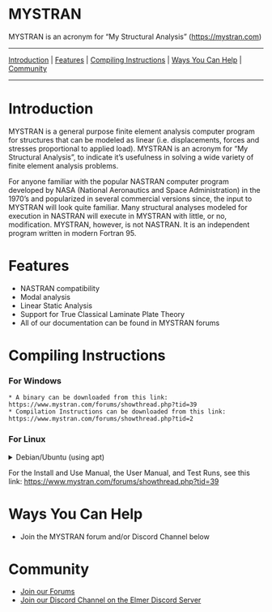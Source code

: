 MYSTRAN
=======

MYSTRAN is an acronym for “My Structural Analysis” (https://mystran.com)


---

[Introduction](#introduction) |
[Features](#features) |
[Compiling Instructions](#compiling-instructions) |
[Ways You Can Help](#ways-you-can-help) |
[Community](#community)

---


# Introduction

MYSTRAN is a general purpose finite element analysis computer program for structures that can be modeled as linear (i.e. displacements, forces and stresses proportional to applied load). MYSTRAN is an acronym for “My Structural Analysis”, to indicate it’s usefulness in solving a wide variety of finite element analysis problems.

For anyone familiar with the popular NASTRAN computer program developed by NASA (National Aeronautics and Space Administration) in the 1970’s and popularized in several commercial versions since, the input to MYSTRAN will look quite familiar. Many structural analyses modeled for execution in NASTRAN will execute in MYSTRAN with little, or no, modification. MYSTRAN, however, is not NASTRAN. It is an independent program written in modern Fortran 95.

# Features

- NASTRAN compatibility
- Modal analysis
- Linear Static Analysis
- Support for True Classical Laminate Plate Theory
- All of our documentation can be found in MYSTRAN forums

# Compiling Instructions

### For Windows

    * A binary can be downloaded from this link: https://www.mystran.com/forums/showthread.php?tid=39
    * Compilation Instructions can be downloaded from this link: https://www.mystran.com/forums/showthread.php?tid=2

### For Linux

<details>
<summary> Debian/Ubuntu (using apt)</summary>
<br>
MYSTRAN relies upon the following dependencies

- gcc
- gfortran
- make
- git
- f2c (aka libf2c)
- cmake (version 3.18 or above)

Check if gcc is installed. 
```
dpkg-query -l | grep -P "^ii\s+gcc\s+"
```
If it is not installed, installed it.
```
sudo apt install gcc
```

Check if gfortran is installed
```
dpkg-query -l | grep -P "^ii\s+gfortran\s+"
```
If it is not installed, install it.
```
sudo apt install gfortran
```

Check if make is installed
```
dpkg-query -l | grep -P "^ii\s+make\s+"
```
If it is not installed, install it.
```
sudo apt install make
```

Check if git is installed
```
dpkg-query -l | grep -P "^ii\s+git\s+"
```
If it is not installed, install it.
```
sudo apt install git
```

Check if f2c is installed
```
dpkg-query -l | grep -P "^ii\s+f2c\s+"
```
If it is not installed, install it.
```
sudo apt install f2c
```

Check if cmake is installed
```
dpkg-query -l | grep -P "^ii\s+cmake\s+"
```
If it is not installed, or it is not version 3.18 or later, you can purge it,
and aquire the newest version from source.
```
sudo apt purge cmake
git clone "https://gitlab.kitware.com/cmake/cmake.git"
cd cmake
./bootstrap
make
sudo make install
```

You now have all of the prerequisites to compile Mystran.

Aquire the Mystran source.
```
git clone https://github.com/dr-bill-c/MYSTRAN.git
cd MYSTRAN
```

Generate the build scripts.
```
cmake .
```

Compile with make.
```
make
```

Copy the mystran binary to the appropriate location
```
sudo cp MYSTRAN/Binaries/mystran /usr/local/bin/mystran
```

Delete the git repository 
```
cd ..
sudo rm -r MYSTRAN
```

Congragulations! You have just installed MYSTRAN.

</details>

For the Install and Use Manual, the User Manual, and Test Runs, see this link:
https://www.mystran.com/forums/showthread.php?tid=39

# Ways You Can Help

- Join the MYSTRAN forum and/or Discord Channel below

# Community
- [Join our Forums](https://mystran.com/forums)
- [Join our Discord Channel on the Elmer Discord Server](https://discord.com/invite/fUJr75H)

